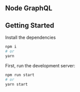## Node GraphQL

## Getting Started

Install the dependencies

```bash
npm i
# or
yarn
```

First, run the development server:

```bash
npm run start
# or
yarn start
```